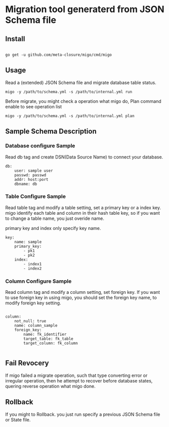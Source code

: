 # Migration tool generaterd from JSON Schema file

## Install

```sh:

go get -u github.com/meta-closure/migo/cmd/migo

```

## Usage
Read a (extended) JSON Schema file and migrate database table status.

```sh:
migo -y /path/to/schema.yml -s /path/to/internal.yml run
```

Before migrate, you might check a operation what migo do,
Plan command enable to see operation list

```sh;
migo -y /path/to/schema.yml -s /path/to/internal.yml plan
```

## Sample Schema Description

### Database configure Sample

Read db tag and create DSN(Data Source Name) to connect your database.

```yaml:
db:
    user: sample user
    passwd: passwd
    addr: host:port
    dbname: db

```

### Table Configure Sample

Read table tag and modify a table setting, set a primary key or a index key.
migo identify each table and column in their hash table key,
so if you want to change a table name, you just overide name.

primary key and index only specify key name.


```yaml:
key:
    name: sample
    primary_key:
        - pk1
        - pk2
    index:
        - index1
        - index2
```

### Column Configure Sample

Read column tag and modify a column setting, set foreign key.
If you want to use foreign key in using migo, you should set the foreign key name,
to modify foreign key setting.

```yaml:

column:
    not_null: true
    name: column_sample
    foreign_key:
        name: fk_identifier
        target_table: fk_table
        target_column: fk_column
        
```
## Fail Revocery

If migo failed a migrate operation, such that type converting error or irregular operation,
then he attempt to recover before database states, quering reverse operation what migo done.    

## Rollback

If you might to Rollback. you just run specify a previous JSON Schema file or State file.